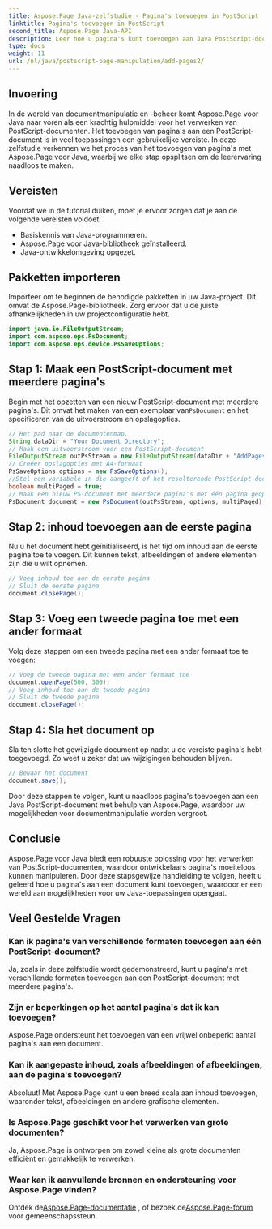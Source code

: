 ```yaml
---
title: Aspose.Page Java-zelfstudie - Pagina's toevoegen in PostScript
linktitle: Pagina's toevoegen in PostScript
second_title: Aspose.Page Java-API
description: Leer hoe u pagina's kunt toevoegen aan Java PostScript-documenten met Aspose.Page. Volg onze stapsgewijze handleiding voor naadloze documentmanipulatie.
type: docs
weight: 11
url: /nl/java/postscript-page-manipulation/add-pages2/
---
```

## Invoering
In de wereld van documentmanipulatie en -beheer komt Aspose.Page voor Java naar voren als een krachtig hulpmiddel voor het verwerken van PostScript-documenten. Het toevoegen van pagina's aan een PostScript-document is in veel toepassingen een gebruikelijke vereiste. In deze zelfstudie verkennen we het proces van het toevoegen van pagina's met Aspose.Page voor Java, waarbij we elke stap opsplitsen om de leerervaring naadloos te maken.
## Vereisten
Voordat we in de tutorial duiken, moet je ervoor zorgen dat je aan de volgende vereisten voldoet:
- Basiskennis van Java-programmeren.
- Aspose.Page voor Java-bibliotheek geïnstalleerd.
- Java-ontwikkelomgeving opgezet.
## Pakketten importeren
Importeer om te beginnen de benodigde pakketten in uw Java-project. Dit omvat de Aspose.Page-bibliotheek. Zorg ervoor dat u de juiste afhankelijkheden in uw projectconfiguratie hebt.
```java
import java.io.FileOutputStream;
import com.aspose.eps.PsDocument;
import com.aspose.eps.device.PsSaveOptions;
```
## Stap 1: Maak een PostScript-document met meerdere pagina's
 Begin met het opzetten van een nieuw PostScript-document met meerdere pagina's. Dit omvat het maken van een exemplaar van`PsDocument` en het specificeren van de uitvoerstroom en opslagopties.
```java
// Het pad naar de documentenmap.
String dataDir = "Your Document Directory";
// Maak een uitvoerstroom voor een PostScript-document
FileOutputStream outPsStream = new FileOutputStream(dataDir + "AddPages2_outPS.ps");
// Creëer opslagopties met A4-formaat
PsSaveOptions options = new PsSaveOptions();
//Stel een variabele in die aangeeft of het resulterende PostScript-document uit meerdere pagina's zal bestaan
boolean multiPaged = true;
// Maak een nieuw PS-document met meerdere pagina's met één pagina geopend
PsDocument document = new PsDocument(outPsStream, options, multiPaged);
```
## Stap 2: inhoud toevoegen aan de eerste pagina
Nu u het document hebt geïnitialiseerd, is het tijd om inhoud aan de eerste pagina toe te voegen. Dit kunnen tekst, afbeeldingen of andere elementen zijn die u wilt opnemen.
```java
// Voeg inhoud toe aan de eerste pagina
// Sluit de eerste pagina
document.closePage();
```
## Stap 3: Voeg een tweede pagina toe met een ander formaat
Volg deze stappen om een tweede pagina met een ander formaat toe te voegen:
```java
// Voeg de tweede pagina met een ander formaat toe
document.openPage(500, 300);
// Voeg inhoud toe aan de tweede pagina
// Sluit de tweede pagina
document.closePage();
```
## Stap 4: Sla het document op
Sla ten slotte het gewijzigde document op nadat u de vereiste pagina's hebt toegevoegd. Zo weet u zeker dat uw wijzigingen behouden blijven.
```java
// Bewaar het document
document.save();
```
Door deze stappen te volgen, kunt u naadloos pagina's toevoegen aan een Java PostScript-document met behulp van Aspose.Page, waardoor uw mogelijkheden voor documentmanipulatie worden vergroot.
## Conclusie
Aspose.Page voor Java biedt een robuuste oplossing voor het verwerken van PostScript-documenten, waardoor ontwikkelaars pagina's moeiteloos kunnen manipuleren. Door deze stapsgewijze handleiding te volgen, heeft u geleerd hoe u pagina's aan een document kunt toevoegen, waardoor er een wereld aan mogelijkheden voor uw Java-toepassingen opengaat.
## Veel Gestelde Vragen
### Kan ik pagina's van verschillende formaten toevoegen aan één PostScript-document?
Ja, zoals in deze zelfstudie wordt gedemonstreerd, kunt u pagina's met verschillende formaten toevoegen aan een PostScript-document met meerdere pagina's.
### Zijn er beperkingen op het aantal pagina's dat ik kan toevoegen?
Aspose.Page ondersteunt het toevoegen van een vrijwel onbeperkt aantal pagina's aan een document.
### Kan ik aangepaste inhoud, zoals afbeeldingen of afbeeldingen, aan de pagina's toevoegen?
Absoluut! Met Aspose.Page kunt u een breed scala aan inhoud toevoegen, waaronder tekst, afbeeldingen en andere grafische elementen.
### Is Aspose.Page geschikt voor het verwerken van grote documenten?
Ja, Aspose.Page is ontworpen om zowel kleine als grote documenten efficiënt en gemakkelijk te verwerken.
### Waar kan ik aanvullende bronnen en ondersteuning voor Aspose.Page vinden?
 Ontdek de[Aspose.Page-documentatie](https://reference.aspose.com/page/java/) , of bezoek de[Aspose.Page-forum](https://forum.aspose.com/c/page/39) voor gemeenschapssteun.